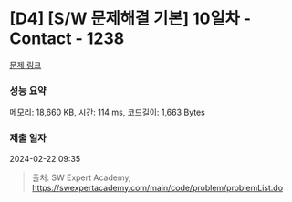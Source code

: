 # [D4] [S/W 문제해결 기본] 10일차 - Contact - 1238 

[문제 링크](https://swexpertacademy.com/main/code/problem/problemDetail.do?contestProbId=AV15B1cKAKwCFAYD) 

### 성능 요약

메모리: 18,660 KB, 시간: 114 ms, 코드길이: 1,663 Bytes

### 제출 일자

2024-02-22 09:35



> 출처: SW Expert Academy, https://swexpertacademy.com/main/code/problem/problemList.do